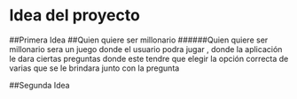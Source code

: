 # Idea del proyecto

##Primera Idea
##Quien quiere ser millonario
######Quien quiere ser millonario sera un juego donde el usuario podra jugar , donde la aplicación le dara ciertas preguntas donde este tendre que elegir la opción correcta de varias que se le brindara junto con la pregunta 

##Segunda Idea
######

